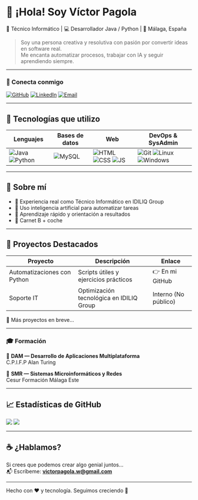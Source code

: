 # 👋 ¡Hola! Soy Víctor Pagola

🎯 Técnico Informático | 💻 Desarrollador Java / Python | 📍 Málaga, España  

> Soy una persona creativa y resolutiva con pasión por convertir ideas en software real.  
> Me encanta automatizar procesos, trabajar con IA y seguir aprendiendo siempre.

---

### 🔗 Conecta conmigo

[![GitHub](https://img.shields.io/badge/GitHub-000?logo=github&logoColor=white)](https://github.com/Paagola)
[![LinkedIn](https://img.shields.io/badge/LinkedIn-0A66C2?logo=linkedin&logoColor=white)](https://www.linkedin.com/in/víctorpagola)
[![Email](https://img.shields.io/badge/Email-181717?logo=gmail&logoColor=white)](mailto:victorpagola.w@gmail.com)

---

## 🚀 Tecnologías que utilizo

| Lenguajes | Bases de datos | Web | DevOps & SysAdmin |
|----------|----------------|-----|------------------|
| ![Java](https://img.shields.io/badge/Java-007396?logo=java&logoColor=white) ![Python](https://img.shields.io/badge/Python-3776AB?logo=python&logoColor=white) | ![MySQL](https://img.shields.io/badge/SQL-4479A1?logo=mysql&logoColor=white) | ![HTML](https://img.shields.io/badge/HTML-E34F26?logo=html5&logoColor=white) ![CSS](https://img.shields.io/badge/CSS-1572B6?logo=css3&logoColor=white) ![JS](https://img.shields.io/badge/JavaScript-F7DF1E?logo=javascript&logoColor=black) | ![Git](https://img.shields.io/badge/Git-F05032?logo=git&logoColor=white) ![Linux](https://img.shields.io/badge/Linux-000?logo=linux&logoColor=white) ![Windows](https://img.shields.io/badge/Windows-0078D6?logo=windows&logoColor=white) |

---

## 🧩 Sobre mí

- 🔧 Experiencia real como Técnico Informático en IDILIQ Group
- 🤖 Uso inteligencia artificial para automatizar tareas
- 🧠 Aprendizaje rápido y orientación a resultados
- 🚗 Carnet B + coche

---

## 📌 Proyectos Destacados

| Proyecto | Descripción | Enlace |
|---------|-------------|--------|
| Automatizaciones con Python | Scripts útiles y ejercicios prácticos | 👉 En mi GitHub |
| Soporte IT | Optimización tecnológica en IDILIQ Group | Interno (No público) |

📌 Más proyectos en breve…

---

### 🎓 Formación

📌 **DAM — Desarrollo de Aplicaciones Multiplataforma**  
C.P.I.F.P Alan Turing  

📌 **SMR — Sistemas Microinformáticos y Redes**  
Cesur Formación Málaga Este  

---

## 📈 Estadísticas de GitHub

<p align=\"center\">
<img src=\"https://github-readme-stats.vercel.app/api?username=Paagola&show_icons=true&theme=tokyonight\" height=\"150px\"/>
<img src=\"https://github-readme-streak-stats.herokuapp.com?user=Paagola&theme=tokyonight\" height=\"150px\"/>
</p>

---

## ☕ ¿Hablamos?

Si crees que podemos crear algo genial juntos…  
📬 Escríbeme: **victorpagola.w@gmail.com**

---
Hecho con ❤️ y tecnología. Seguimos creciendo 🚀

